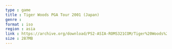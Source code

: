 ```yaml
---
type : game
title : Tiger Woods PGA Tour 2001 (Japan)
genre : 
format : iso
region : asia
link : https://archive.org/download/PS2-ASIA-ROMS321COM/Tiger%20Woods%20PGA%20Tour%202001%20%28Japan%29.7z
size : 287MB
---
```

